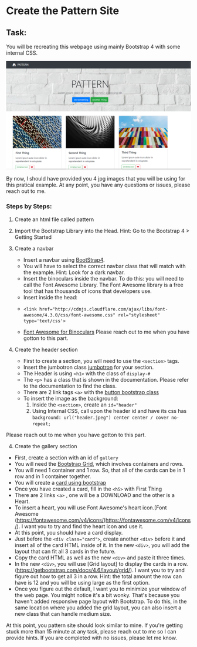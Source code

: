 # Create the Pattern Site

## Task:
You will be recreating this webpage using mainly Bootstrap 4 with some internal CSS.

![Pattern Website Final Version](https://github.com/laiamanda/web-dev101/blob/main/bootstrap101/pattern/pattern.PNG)

By now, I should have provided you 4 jpg images that you will be using for this pratical example. At any point, you have any questions or issues, please reach out to me.

### Steps by Steps:
1. Create an html file called pattern
2. Import the Bootstrap Library into the Head. Hint: Go to the Bootstrap 4 > Getting Started
3. Create a navbar
   * Insert a navbar using [BootStrap4](https://getbootstrap.com/docs/4.6/components/navbar/).
   * You will have to select the correct navbar class that will match with the example. Hint: Look for a dark navbar.
   * Insert the binoculars inside the navbar. To do this: you will need to call the Font Awesome Library. The Font Awesome library is a free tool that has thousands of icons that developers use.
   * Insert inside the head:
   * ```
     <link href="http://cdnjs.cloudflare.com/ajax/libs/font-awesome/4.3.0/css/font-awesome.css" rel="stylesheet"  type='text/css'>
   * [Font Awesome for Binoculars](https://fontawesome.com/v4/icon/binoculars)
Please reach out to me when you have gotton to this part.

4. Create the header section
   * First to create a section, you will need to use the ```<section>``` tags.
   * Insert the jumbotron class [jumbotron](https://getbootstrap.com/docs/4.6/components/jumbotron/) for your section.
   * The Header is using ```<h1>``` with the class of ```display-#```
   * The ```<p>``` has a class that is shown in the documentation. Please refer to the documentation to find the class.
   * There are 2 link tags ```<a>``` with the [button bootstrap class](https://getbootstrap.com/docs/4.6/components/buttons/)
   * To insert the image as the background:
     1. Inside the ```<section>```, create an ```id="header"```
     2. Using Internal CSS, call upon the header id and have its css has ```background: url("header.jpeg") center center / cover no-repeat;```

Please reach out to me when you have gotton to this part.

4. Create the gallery section
  * First, create a section with an id of ```gallery```
  * You will need the [Bootstrap Grid](https://getbootstrap.com/docs/4.6/layout/grid/), which involves containers and rows.
  * You will need 1 container and 1 row. So, that all of the cards can be in 1 row and in 1 container together.
  * You will create a [card using bootstrap](https://getbootstrap.com/docs/4.6/components/card/)
  * Once you have created a card, fill in the ```<h5>``` with First Thing
  * There are 2 links ```<a>``` , one will be a DOWNLOAD and the other is a Heart.
  * To insert a heart, you will use Font Awesome's heart icon.[Font Awesome (https://fontawesome.com/v4/icons/)https://fontawesome.com/v4/icons/). I want you to try and find the heart icon and use it.
  * At this point, you should have a card display.
  * Just before the ```<div class="card">```, create another ```<div>``` before it and insert all of the card HTML inside of it. In the new ```<div>```, you will add the layout that can fit all 3 cards in the future.
  * Copy the card HTML as well as the new ```<div>``` and paste it three times.
  * In the new ```<div>```, you will use [Grid layout] to display the cards in a row. (https://getbootstrap.com/docs/4.6/layout/grid/). I want you to try and figure out how to get all 3 in a row. Hint: the total amount the row can have is 12 and you will be using large as the first option.
  * Once you figure out the default, I want you to minimize your window of the web page. You might notice it's a bit wonky. That's because you haven't added responsive page layout with Bootstrap. To do this, in the same location where you added the grid layout, you can also insert a new class that can handle medium size.

At this point, you pattern site should look similar to mine. If you're getting stuck more than 15 minute at any task, please reach out to me so I can provide hints. If you are completed with no issues, please let me know.
